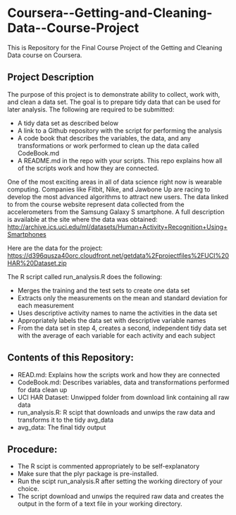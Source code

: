 Coursera--Getting-and-Cleaning-Data--Course-Project
===================================================

This is Repository for the Final Course Project of the Getting and Cleaning Data course on Coursera.


## Project Description

The purpose of this project is to demonstrate ability to collect, work with, and clean a data set. The goal is to prepare tidy data that can be used for later analysis. The following are required to be submitted: 
* A tidy data set as described below 
* A link to a Github repository with the script for performing the analysis
* A code book that describes the variables, the data, and any transformations or work performed to clean up the data called CodeBook.md
* A README.md in the repo with your scripts. This repo explains how all of the scripts work and how they are connected.  

One of the most exciting areas in all of data science right now is wearable computing. Companies like Fitbit, Nike, and Jawbone Up are racing to develop the most advanced algorithms to attract new users. The data linked to from the course website represent data collected from the accelerometers from the Samsung Galaxy S smartphone. A full description is available at the site where the data was obtained: 
http://archive.ics.uci.edu/ml/datasets/Human+Activity+Recognition+Using+Smartphones 

Here are the data for the project: 
https://d396qusza40orc.cloudfront.net/getdata%2Fprojectfiles%2FUCI%20HAR%20Dataset.zip 

The R script called run_analysis.R does the following: 
* Merges the training and the test sets to create one data set
* Extracts only the measurements on the mean and standard deviation for each measurement 
* Uses descriptive activity names to name the activities in the data set
* Appropriately labels the data set with descriptive variable names 
* From the data set in step 4, creates a second, independent tidy data set with the average of each variable for each activity and each subject


## Contents of this Repository:
* READ.md: Explains how the scripts work and how they are connected
* CodeBook.md: Describes variables, data and transformations performed for data clean up
* UCI HAR Dataset: Unwipped folder from download link containing all raw data
* run_analysis.R: R scipt that downloads and unwips the raw data and transforms it to the tidy avg_data
* avg_data: The final tidy output


## Procedure:
* The R scipt is commented appropriately to be self-explanatory
* Make sure that the plyr package is pre-installed.
* Run the scipt run_analysis.R after setting the working directory of your choice.
* The script download and unwips the required raw data and creates the output in the form of a text file in your working directory.
